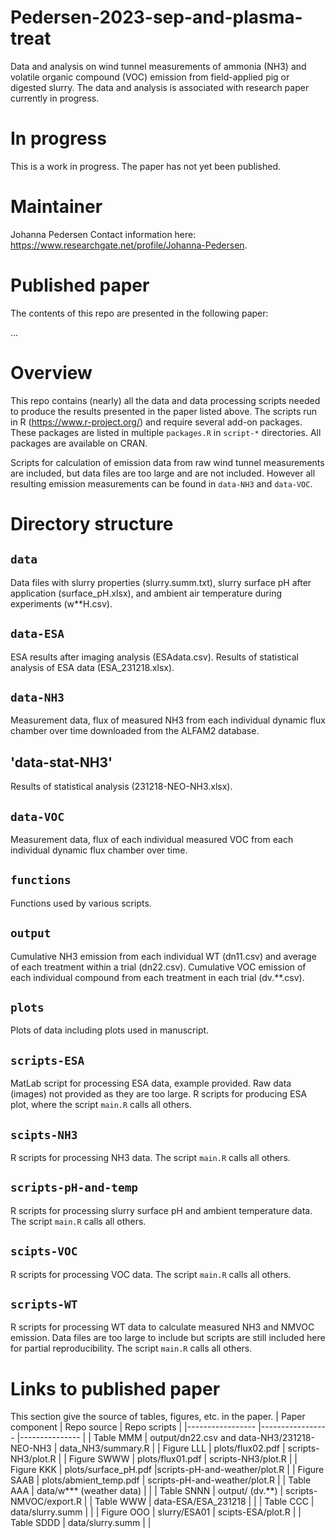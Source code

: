 # Pedersen-2023-sep-and-plasma-treat
Data and analysis on wind tunnel measurements of ammonia (NH3) and volatile organic compound (VOC) emission from field-applied pig or digested slurry. The data and analysis is associated with research paper currently in progress. 

# In progress
This is a work in progress. 
The paper has not yet been published. 

# Maintainer
Johanna Pedersen 
Contact information here: <https://www.researchgate.net/profile/Johanna-Pedersen>.

# Published paper
The contents of this repo are presented in the following paper:

...

# Overview
This repo contains (nearly) all the data and data processing scripts needed to produce the results presented in the paper listed above. 
The scripts run in R (<https://www.r-project.org/>) and require several add-on packages.
These packages are listed in multiple `packages.R` in `script-*` directories.
All packages are available on CRAN. 

Scripts for calculation of emission data from raw wind tunnel measurements are included, but data files are too large and are not included. 
However all resulting emission measurements can be found in `data-NH3` and `data-VOC`.

# Directory structure

## `data`
Data files with slurry properties (slurry.summ.txt), slurry surface pH after application (surface_pH.xlsx), and ambient air temperature during experiments (w**H.csv).

## `data-ESA`
ESA results after imaging analysis (ESAdata.csv). 
Results of statistical analysis of ESA data (ESA_231218.xlsx). 

## `data-NH3` 
Measurement data, flux of measured NH3 from each individual dynamic flux chamber over time downloaded from the ALFAM2 database. 

## 'data-stat-NH3'
Results of statistical analysis (231218-NEO-NH3.xlsx).

## `data-VOC`
Measurement data, flux of each individual measured VOC from each individual dynamic flux chamber over time. 

## `functions` 
Functions used by various scripts.

## `output`
Cumulative NH3 emission from each individual WT (dn11.csv) and average of each treatment within a trial (dn22.csv). Cumulative VOC emission of each individual compound from each treatment in each trial (dv.**.csv).

## `plots`
Plots of data including plots used in manuscript. 

## `scripts-ESA`
MatLab script for processing ESA data, example provided. Raw data (images) not provided as they are too large. 
R scripts for producing ESA plot, where the script `main.R` calls all others. 

## `scipts-NH3`
R scripts for processing NH3 data.
The script `main.R` calls all others.

## `scripts-pH-and-temp`
R scripts for processing slurry surface pH and ambient temperature data. 
The script `main.R` calls all others. 

## `scipts-VOC`
R scripts for processing VOC data.
The script `main.R` calls all others.

## `scripts-WT` 
R scripts for processing WT data to calculate measured NH3 and NMVOC emission. 
Data files are too large to include but scripts are still included here for partial reproducibility.
The script `main.R` calls all others.

# Links to published paper 
This section give the source of tables, figures, etc. in the paper. 
| Paper component 		|  Repo source                          	   |  Repo scripts             	|
|-----------------		|-----------------                         	   |---------------            	|
| Table MMM			| output/dn22.csv   and data-NH3/231218-NEO-NH3   | data_NH3/summary.R  	|
| Figure LLL			| plots/flux02.pdf				| scripts-NH3/plot.R 		|
| Figure SWWW			| plots/flux01.pdf				| scripts-NH3/plot.R		|
| Figure KKK			| plots/surface_pH.pdf 				|scripts-pH-and-weather/plot.R 	|
| Figure SAAB			| plots/abmient_temp.pdf			| scripts-pH-and-weather/plot.R |
| Table AAA			| data/w*** (weather data)			| 				|
| Table SNNN			| output/ (dv.**)				| scripts-NMVOC/export.R	|
| Table WWW			| data-ESA/ESA_231218				| 	 			|
| Table CCC			| data/slurry.summ				| 				|
| Figure OOO			| slurry/ESA01					| scipts-ESA/plot.R		|
| Table SDDD			| data/slurry.summ				| 				|
	














